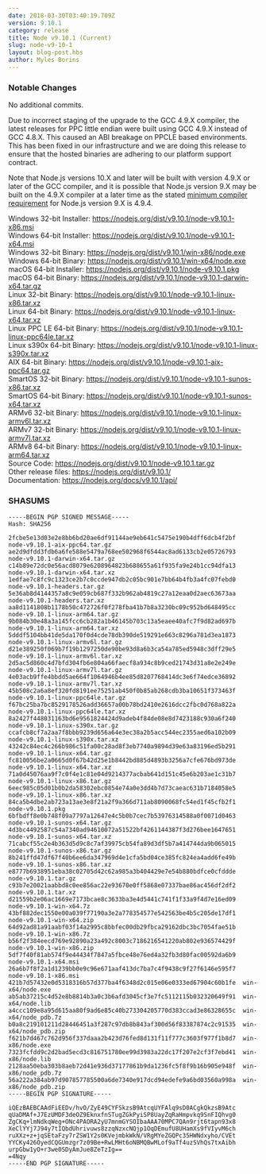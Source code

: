 ```yaml
---
date: 2018-03-30T03:40:19.709Z
version: 9.10.1
category: release
title: Node v9.10.1 (Current)
slug: node-v9-10-1
layout: blog-post.hbs
author: Myles Borins
---
```


### Notable Changes

No additional commits.

Due to incorrect staging of the upgrade to the GCC 4.9.X compiler, the latest releases for PPC little
endian were built using GCC 4.9.X instead of GCC 4.8.X. This caused an ABI breakage on PPCLE based
environments. This has been fixed in our infrastructure and we are doing this release to ensure that
the hosted binaries are adhering to our platform support contract.

Note that Node.js versions 10.X and later will be built with version 4.9.X or later of the GCC compiler,
and it is possible that Node.js version 9.X may be built on the 4.9.X compiler at a later
time as the stated [minimum compiler requirement](https://github.com/nodejs/node/blob/v8.x/BUILDING.md)
for Node.js version 9.X is 4.9.4.

Windows 32-bit Installer: https://nodejs.org/dist/v9.10.1/node-v9.10.1-x86.msi<br>
Windows 64-bit Installer: https://nodejs.org/dist/v9.10.1/node-v9.10.1-x64.msi<br>
Windows 32-bit Binary: https://nodejs.org/dist/v9.10.1/win-x86/node.exe<br>
Windows 64-bit Binary: https://nodejs.org/dist/v9.10.1/win-x64/node.exe<br>
macOS 64-bit Installer: https://nodejs.org/dist/v9.10.1/node-v9.10.1.pkg<br>
macOS 64-bit Binary: https://nodejs.org/dist/v9.10.1/node-v9.10.1-darwin-x64.tar.gz<br>
Linux 32-bit Binary: https://nodejs.org/dist/v9.10.1/node-v9.10.1-linux-x86.tar.xz<br>
Linux 64-bit Binary: https://nodejs.org/dist/v9.10.1/node-v9.10.1-linux-x64.tar.xz<br>
Linux PPC LE 64-bit Binary: https://nodejs.org/dist/v9.10.1/node-v9.10.1-linux-ppc64le.tar.xz<br>
Linux s390x 64-bit Binary: https://nodejs.org/dist/v9.10.1/node-v9.10.1-linux-s390x.tar.xz<br>
AIX 64-bit Binary: https://nodejs.org/dist/v9.10.1/node-v9.10.1-aix-ppc64.tar.gz<br>
SmartOS 32-bit Binary: https://nodejs.org/dist/v9.10.1/node-v9.10.1-sunos-x86.tar.xz<br>
SmartOS 64-bit Binary: https://nodejs.org/dist/v9.10.1/node-v9.10.1-sunos-x64.tar.xz<br>
ARMv6 32-bit Binary: https://nodejs.org/dist/v9.10.1/node-v9.10.1-linux-armv6l.tar.xz<br>
ARMv7 32-bit Binary: https://nodejs.org/dist/v9.10.1/node-v9.10.1-linux-armv7l.tar.xz<br>
ARMv8 64-bit Binary: https://nodejs.org/dist/v9.10.1/node-v9.10.1-linux-arm64.tar.xz<br>
Source Code: https://nodejs.org/dist/v9.10.1/node-v9.10.1.tar.gz<br>
Other release files: https://nodejs.org/dist/v9.10.1/<br>
Documentation: https://nodejs.org/docs/v9.10.1/api/

### SHASUMS

```
-----BEGIN PGP SIGNED MESSAGE-----
Hash: SHA256

2fcbe5e13d03e2e8bb6bd20ae6df91144ae9eb641c5475e190b4dff6dcb4f2bf  node-v9.10.1-aix-ppc64.tar.gz
ae2d9dfdd3fdb6a6fe588e5479a768ee502968f6544ac8ad6133cb2e05726793  node-v9.10.1-darwin-x64.tar.gz
c14b89e72dc0e56acd8079e6208964823b688655a61f935fa9e24b1cc94dfa13  node-v9.10.1-darwin-x64.tar.xz
1edfae7c8fc9c1323ce2b7c0ccde947db2c05bc901e7bb64b4fb3a4fc07febd0  node-v9.10.1-headers.tar.gz
5e36ab8d4144357a8c9e059cb687f332b962ab4819c27a12eaa0d2aec63673aa  node-v9.10.1-headers.tar.xz
aa8d1141808b1178b50c472726f0f278fba41b7b8a3230bc09c952bd648495cc  node-v9.10.1-linux-arm64.tar.gz
9b084b30e48a3a145fcc6cb282a1b46145b703c13a5eaee40afc7f9d82ad697b  node-v9.10.1-linux-arm64.tar.xz
5dddf5104bb41de5da170f0d4cde78db390de519291e663c8296a781d3ea1873  node-v9.10.1-linux-armv6l.tar.gz
d21e389250f069b7f19b1297250de90be93d8a6b3ca54a785ed5948c3dff29e5  node-v9.10.1-linux-armv6l.tar.xz
2d5ac5d860c4d7bfd304fb6e804a66faecf8a934c8b9ced21743d31a8e2e249e  node-v9.10.1-linux-armv7l.tar.gz
4e03acb9ffe4bbdd5ae664f1064946b4ee85d8207768414dc3e6f74edce36892  node-v9.10.1-linux-armv7l.tar.xz
45b508c2a6a8ef320fd8191ee75251ab450f0b85ab268cdb3ba10651f373463f  node-v9.10.1-linux-ppc64le.tar.gz
f67bc25ba7bc8529178526add36657a00b78bd2410e2616dcc2fbc0d768a822a  node-v9.10.1-linux-ppc64le.tar.xz
8a2427f448031163bd6e9561824424d9adeb4f84de08e8d7423188c930a6f240  node-v9.10.1-linux-s390x.tar.gz
ccafcb8cf7a2aa7f8bbb9239d656a64e3ec38a2b5acc544ec2355aed6a102b09  node-v9.10.1-linux-s390x.tar.xz
43242c84ec4c266b986c51fa00c28ad8f3eb7740a9894d39e63a83196ed5b291  node-v9.10.1-linux-x64.tar.gz
fc810056be2a0665d0f67b42d25e1b8442bd885d4893b3256a7cfe676bd973de  node-v9.10.1-linux-x64.tar.xz
71a0d45076aa9f7c0f4e1c81e04d9214377acbab641d151c45e6b203ae1c31b7  node-v9.10.1-linux-x86.tar.gz
6eec985c05d01b0b2da58302ebc0854e74a0e3dd4b7d73caeac631b7184058e5  node-v9.10.1-linux-x86.tar.xz
84ca5b4dbe2ab723a13ae3e8f21a2f9a366d711ab8090068fc54ed1f45cfb2f1  node-v9.10.1.pkg
6bfbdff8e0b748f09a7797a12647e4c5b0b7cec7b53976314588a0f0071d0463  node-v9.10.1-sunos-x64.tar.gz
4d3bc4492587c54a7340ad94610072a51522bf4261144387f3d276bee1647651  node-v9.10.1-sunos-x64.tar.xz
71cabcf55c2e4b363d5d9c8c7af39975cb54fa89d3df5b7a414744da9b065015  node-v9.10.1-sunos-x86.tar.gz
8b241ffd47df67f40b6ee6da347969d4e1cfa5bd04ce385fc824ea4add6fe49b  node-v9.10.1-sunos-x86.tar.xz
e8777b6938951eba38c02705d42c62a985a3b404429e7e54b880bdfce0cfddde  node-v9.10.1.tar.gz
c93b7e20021aabbd8c0ee856ac22e93670e0ff5868e07337bae86ac456df2df2  node-v9.10.1.tar.xz
d21559b2e06ac1669e7173bcae8c3633ba3e4d5441c741f1f33a9f4d7e16ed09  node-v9.10.1-win-x64.7z
43bf882dec1550e00a039f77190a3e2a778354577e542563be4b5c205de17df1  node-v9.10.1-win-x64.zip
64d92ad81a91aabf03f14a2995c8bbfec00db29fbca29162dbc3bc7054fae51b  node-v9.10.1-win-x86.7z
b56f2f384eecd769e92890a23a492c8003c7186216541220ab802e936574429f  node-v9.10.1-win-x86.zip
5df7f40f81ab574f9e44434f7847a5fbce48e76ed4a32fb3d80fac00592da6b9  node-v9.10.1-x64.msi
26a6b7f8f2a1d1239bb0e9c96e671aaf413dc7ba7c4f9438c9f27f6146e595f7  node-v9.10.1-x86.msi
421b7d57432e0d5318316b57d377ba4f6348d2c015e06e0333ed67904c60b1fe  win-x64/node.exe
ab5ab37215c4d52e8b8814b3a0c3b6afd3045cf3e7fc5112115b032320649f91  win-x64/node.lib
a4ccc109e8a95d615aa80f9ad6e85c40b273304205770d383ccad3e86328655c  win-x64/node_pdb.7z
b0a8c219101211d28446451a3f287c97db8b843af300d56f83387874c2c91535  win-x64/node_pdb.zip
f621b7d467c762d956f337daaa2b423d76fed8d131f11f777c3603f977f1b8d7  win-x86/node.exe
7323fcfdd9c2d2bad5ecd3c816751780ee99d3983a22dc17f207e2cf3f7ebd41  win-x86/node.lib
2128aa50eba303b8aeb72d41e936d37177861b9da1236fc5f8f9b16b905e948f  win-x86/node_pdb.7z
56a222a384ab97d907857785500a6de7340e917dcd94edefe9a6bd03560a998a  win-x86/node_pdb.zip
-----BEGIN PGP SIGNATURE-----

iQEzBAEBCAAdFiEEDv/hvO/ZyE49CYFSkzsB9AtcqUYFAlq9sD0ACgkQkzsB9Atc
qUaDMAf+J7EzUMDF3deOZ9EknxfnSTugZGkPyiSP8UayZqRaHmpvkq9SnFIQhvg0
ZgCKq+lmNdkqWeg+ONc4PAORA2yU7mnmGYSOIbaAAA70MPC7QAn9rjt6tapn93x8
XeClYYj7J94y7tIQbdUhrivuws8zzqNzxcNQjp1OqDEmufU8UHamXs9fVIyvM6ch
ruXXz+z+jqSEtaFzy7rZSW1Y2s0KVejmbkWkN/VRgMYeZGQPc35HWNdxyho/CVEt
YYCKy426OyedCQGUmzgr7z09Be+RwLMHt6oNBMQBwMLof9aTf4uzSVhQs7txAibh
urpGbw1yO+r3we0SDyAmJue8ZeTzIg==
=4Nqy
-----END PGP SIGNATURE-----

```
